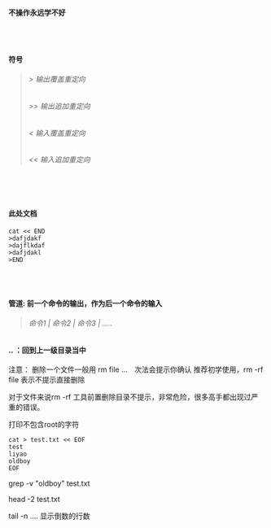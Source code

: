 #### 不操作永远学不好

<br>

<br>

#### 符号
  > ###### >  	输出覆盖重定向
  > ###### >> 	输出追加重定向
  > ###### <  	输入覆盖重定向
  > ###### << 	输入追加重定向

<br>

<br>

#### 此处文档
```shell
cat << END
>dafjdakf
>dajflkdaf
>dafjdakl
>END
```

<br>

<br>

#### 管道:  前一个命令的输出，作为后一个命令的输入
> ###### 命令1 | 命令2 | 命令3 | .....



#### .. ：回到上一级目录当中


注意：
删除一个文件一般用 rm file ...　次法会提示你确认
推荐初学使用，rm -rf file 表示不提示直接删除

对于文件来说rm -rf 工具前置删除目录不提示，非常危险，很多高手都出现过严重的错误。



打印不包含root的字符

```shell
cat > test.txt << EOF
test
liyao
oldboy
EOF
```

grep -v "oldboy" test.txt

head -2 test.txt

tail -n ....            显示倒数的行数


